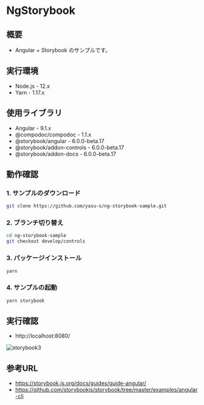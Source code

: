 # NgStorybook

## 概要

- Angular + Storybook のサンプルです。

## 実行環境

- Node.js - 12.x
- Yarn - 1.17.x

## 使用ライブラリ

- Angular - 9.1.x
- @compodoc/compodoc - 1.1.x
- @storybook/angular - 6.0.0-beta.17
- @storybook/addon-controls - 6.0.0-beta.17
- @storybook/addon-docs - 6.0.0-beta.17

## 動作確認

### 1. サンプルのダウンロード

```bash
git clone https://github.com/yasu-s/ng-storybook-sample.git
```

### 2. ブランチ切り替え

```bash
cd ng-storybook-sample
git checkout develop/controls
```

### 3. パッケージインストール  

```bash
yarn
```

### 4. サンプルの起動  

```bash
yarn storybook
```

## 実行確認

- http://localhost:8080/

![storybook3](https://user-images.githubusercontent.com/2668146/83319474-c484c700-a279-11ea-830e-79336c1321ec.png)

## 参考URL

- https://storybook.js.org/docs/guides/guide-angular/
- https://github.com/storybookjs/storybook/tree/master/examples/angular-cli
